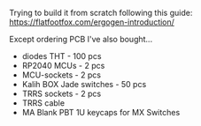 Trying to build it from scratch following this guide: https://flatfootfox.com/ergogen-introduction/

Except ordering PCB I've also bought...
- diodes THT - 100 pcs
- RP2040 MCUs - 2 pcs
- MCU-sockets - 2 pcs
- Kalih BOX Jade switches - 50 pcs
- TRRS sockets - 2 pcs
- TRRS cable
- MA Blank PBT 1U keycaps for MX Switches
